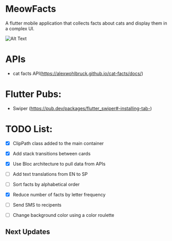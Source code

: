 # MeowFacts

A flutter mobile application that collects facts about cats and display them in a complex UI.

![Alt Text](https://gifs.com/gif/meowfacts-JygYE2)

# APIs
- cat facts API(https://alexwohlbruck.github.io/cat-facts/docs/)

# Flutter Pubs: 
- Swiper (https://pub.dev/packages/flutter_swiper#-installing-tab-)

# TODO List:
- [X] ClipPath class added to the main container
- [X] Add stack transitions between cards
- [X] Use Bloc architecture to pull data from APIs
- [ ] Add text translations from EN to SP
- [ ] Sort facts by alphabetical order
- [X] Reduce number of facts by letter frequency
- [ ] Send SMS to recipents
- [ ] Change background color using a color roulette


## Next Updates


